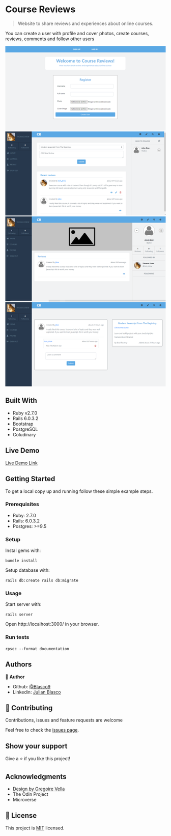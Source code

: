 # Course Reviews

> Website to share reviews and experiences about online courses.

You can create a user with profile and cover photos, create courses, reviews, comments and follow other users

![screenshot1](app/assets/images/Screenshot1.bmp)
![screenshot2](app/assets/images/Screenshot2.bmp)
![screenshot3](app/assets/images/Screenshot3.bmp)
![screenshot4](app/assets/images/Screenshot4.bmp)

## Built With

- Ruby v2.7.0
- Rails 6.0.3.2
- Bootstrap
- PostgreSQL
- Coludinary

## Live Demo

[Live Demo Link](https://quiet-ocean-76923.herokuapp.com)


## Getting Started

To get a local copy up and running follow these simple example steps.

### Prerequisites

- Ruby: 2.7.0
- Rails: 6.0.3.2
- Postgres: >=9.5

### Setup

Instal gems with:

`bundle install`

Setup database with:

`rails db:create
   rails db:migrate`

### Usage

Start server with:

`rails server`

Open http://localhost:3000/ in your browser.

### Run tests

`rpsec --format documentation`

## Authors

👤 **Author**

- Github: [@Blasco9](https://github.com/Blasco9)
- Linkedin: [Julian Blasco](https://www.linkedin.com/in/julian-augusto-blasco-1656a0153/)

## 🤝 Contributing

Contributions, issues and feature requests are welcome

Feel free to check the [issues page](issues/).

## Show your support

Give a ⭐️ if you like this project!

## Acknowledgments

- [Design by Gregoire Vella](https://www.behance.net/gallery/14286087/Twitter-Redesign-of-UI-details)
- The Odin Project
- Microverse

## 📝 License

This project is [MIT](lic.url) licensed.
